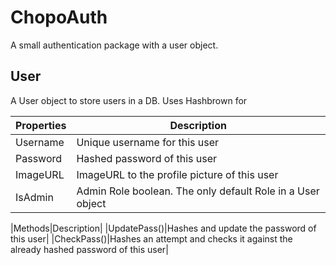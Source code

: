 # ChopoAuth
A small authentication package with a user object.

## User
A User object to store users in a DB. Uses Hashbrown for 

|Properties|Description|
|-|-|
|Username|Unique username for this user|
|Password|Hashed password of this user|
|ImageURL|ImageURL to the profile picture of this user|
|IsAdmin|Admin Role boolean. The only default Role in a User object|

|Methods|Description|
|UpdatePass()|Hashes and update the password of this user|
|CheckPass()|Hashes an attempt and checks it against the already hashed password of this user|
